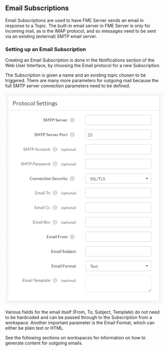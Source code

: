 ## Email Subscriptions ##

Email Subscriptions are used to have FME Server sends an email in response to a Topic. The built-in email server in FME Server is only for incoming mail, as is the IMAP protocol, and so messages need to be sent via an existing (external) SMTP email server.

### Setting up an Email Subscription ###

Creating an Email Subscription is done in the Notifications section of the Web User Interface, by choosing the Email protocol for a new Subscription.

The Subscription is given a name and an existing topic chosen to be triggered. There are many more parameters for outgoing mail because the full SMTP server connection parameters need to be defined.

![](./Images/Img4.012.EmailSubscriptionParameters.png)

Various fields for the email itself (From, To, Subject, Template) do not need to be hardcoded and can be passed through to the Subscription from a workspace. Another important parameter is the Email Format, which can either be plain text or HTML.

See the following sections on workspaces for information on how to generate content for outgoing emails.



